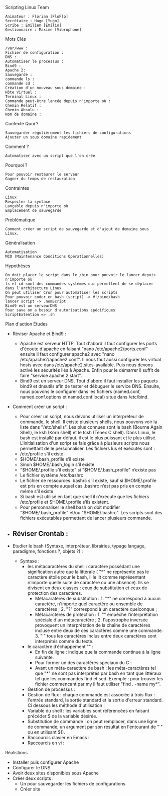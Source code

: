 ﻿
Scripting Linux
Team

    Animateur : Florian [FloFlo]
    Secrétaire : Hugo [Yugo]
    Scribe : Emilien [Emilio]
    Gestionnaire : Maxime [Vibrophone]

Mots Clés

    /var/www :
    Fichier de configuration :
    DNS :
    Automatiser le processus :
    Bind9 :
    Apache 2:
    Sauvegarde :
    commande ls :
    commande cd :
    Création d'un nouveau sous domaine :
    Hôte Virtuel :
    Terminal Linux :
    Commande peut-être lancée depuis n'importe où :
    Chemin Relatif :
    Chemin Absolu :
    Nom de domaine :

Contexte
Quoi ?

    Sauvegarder régulièrement les fichiers de configurations
    Ajouter un sous domaine rapidement

Comment ?

    Automatiser avec un script que l'on crée

Pourquoi ?

    Pour pouvoir restaurer le serveur
    Gagner du temps de restauration

Contraintes

    Linux
    Respecter la syntaxe
    Lançable depuis n'importe où
    Emplacement de sauvegarde

Problématique

    Comment créer un script de sauvegarde et d'ajout de domaine sous Linux.

Généralisation

    Automatisation
    MCO (Maintenance Conditions Opérationnelles)

Hypothèses

    On doit placer le script dans le /bin pour pouvoir le lancer depuis n'importe où
    ls et cd sont des commandes systèmes qui permettent de se déplacer dans l'architecture Linux
    On peut utiliser Cron pour automatiser les scripts
    Pour pouvoir coder en bash (script) -> #!/bind/bash
    lancer script -> .nomScript
    Bind9 est un serveurDNS
    Pour save on a besoin d'autorisations spécifiques
    ScriptExtention => .sh

Plan d'action
Études

- Réviser Apache et Bind9 :
	- Apache est serveur HTTP. Tout d'abord il faut configurer les ports d'écoute d'apache en faisant "nano /etc/apache2/ports.conf" ensuite il faut configurer apache2 avec "nano /etc/apache2/apache2.conf". Il nous faut aussi configurer les virtual hosts avec dans /etc/apache2.sites-available. Puis nous devons activé les sécurités liés à Apache. Enfin pour le démarrer il suffit de faire "service apache 2 start".
	- Bind9 est un serveur DNS. Tout d'abord il faut installer les paquets bind9 et dnsutils afin de tester et débuguer le service DNS. Ensuite, nous pouvons le configurer dans les fichiers (named.conf, named.conf.options et named.conf.local) situé dans /etc/bind.
- Comment créer un script :
	- Pour créer un script, nous devons utiliser un interpréteur de commande, le shell. Il existe plusieurs shells, nous pouvons voir la liste dans "/etc/shells". Les plus connues sont le bash (Bourne Again Shell), le ksh (Korn shell) et le tcsh (Tenex C shell). Dans Linux, le bash est installé par défaut, il est le plus puissant et le plus utilisé.
		L'initialisation d'un script se fais grâce à plusieurs scripts nous permettant de le personnaliser. Les fichiers lus et exécutés sont :
	- /etc/profile s’il existe
	- $HOME/.bash_profile s’il existe
	- Sinon $HOME/.bash_login s’il existe
	- "$HOME/.profile s’il existe" si "$HOME/.bash_profile" n’existe pas
	- Le fichier système /etc/bashrc
	- Le fichier de ressources .bashrc s’il existe, sauf si $HOME/.profile est pris en compte auquel cas .bashrc n’est pas pris en compte même s’il existe
	- Si bash est utilisé en tant que shell il n’exécute que les fichiers /etc/profile et $HOME/.profile s’ils existent.
	- Pour personnaliser le shell bash on doit modifier "$HOME/.bash_profile" et/ou "$HOME/.bashrc".
Les scripts sont des fichiers exécutables permettant de lancer plusieurs commande.

- Réviser Crontab :
	- 
- Etudier le bash (Syntaxe, interpréteur, librairies, typage langage, paradigme, fonctions ?, objets ?) :
	* Syntaxe : 
		* les métacaractères du shell : caractère possédant une signification autre que la littérale ( "*" ne représente pas le caractère étoile pour le bash, il le lit comme représentant n'importe quelle suite de caractère ou une absence). Ils se divisent en deux classes : ceux de substitution et ceux de protection des caractères.
			* Métacaratères de substitution :
					1. "*" ne correspond à aucun caractère, n'importe quel caractère ou ensemble de caractères ;
					2. "?" correspond à un caractère quelconque ;
			* Métacarctères de protection :
					1. "\" empêche l'interprétation spéciale d'un métacaractère ;
					2. l'apostrophe inversée provoquent un interprétation de la chaîne de caractères incluse entre deux de ces caractères comme une commande.
					3. "'" tous les caractères inclus entre deux caractères sont interprétés comme du texte.
		* le caractère d’échappement "\" : 
			* En fin de ligne : indique que la commande continue à la ligne suivante.
			* Pour former un des caractères spéciaux du C : 
			* Avant un méta-caractère de bash : les méta-caractères tel que "*" ne sont pas interprétés par bash en tant que littéraux tel que les commandes find et sed. Exemple : pour trouver les fichier commencant par my il faut utiliser "find . -name my\*".
		* Gestion de processus :
		* Gestion de flux : chaque commande est associée à trois flux : l'entrée standard, la sortie standard et la sortie d'erreur standard. Ci dessous les méthode d'utilisation :
		* Variable du shell : les variables sont référencées en faisant précéder $ de la variable désirée.
		* Substitution de commande : on peut remplacer, dans une ligne de commande, un argument par son résultat en l'entourant de "`" ou en utilisant $().
		* Raccourcis clavier en Emacs : 
		* Raccourcis en vi :
	
Réalistions

- Installer puis configurer Apache
- Configurer le DNS
- Avoir deux sites disponibles sous Apache
- Créer deux scripts :
	- Un pour sauvegarder les fichiers de configurations
	- Créer site
